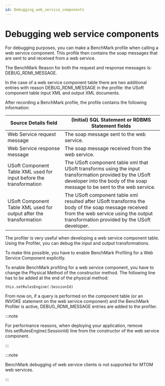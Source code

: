 ```yaml
---
id: Debugging_web_service_components
---
```


# Debugging web service components

For debugging purposes, you can make a BenchMark profile when calling a web service component. This profile then contains the soap messages that are sent to and received from a web service.

The BenchMark Reason for both the request and response messages is: DEBUG_RDMI_MESSAGE.

In the case of a web service component table there are two additional entries with reason DEBUG_RDMI_MESSAGE in the profile: the USoft component table input XML and output XML documents.

After recording a BenchMark profile, the profile contains the following information:

|**Source Details field**|**(Initial) SQL Statement or RDBMS Statement fields**|
|--------|--------|
|Web Service request message|The soap message sent to the web service.|
|Web Service response message|The soap message received from the web service.|
|USoft Component Table XML used for input before the transformation|The USoft component table xml that USoft transforms using the input transformation provided by the USoft developer into the body of the soap message to be sent to the web service.|
|USoft Component Table XML used for output after the transformation|The USoft component table xml resulted after USoft transforms the body of the soap message received from the web service using the output transformation provided by the USoft developer.|



The profiler is very useful when developing a web service component table. Using the Profiler, you can debug the input and output transformations.

To make this possible, you have to enable BenchMark Profiling for a Web Service Component explicitly.

To enable BenchMark profiling for a web service component, you have to change the Physical Method of the constructor method. The following line has to be added at the end of the physical method:

```
this.setRulesEngine(:SessionId)
```

From now on, if a query is performed on the component table (or an INVOKE statement on the web service component) and the BenchMark Profiler is active, DEBUG_RDMI_MESSAGE entries are added to the profiler.


:::note

For performance reasons, when deploying your application, remove this.setRulesEngine(:SessionId) line from the constructor of the web service component.

:::


:::note

BenchMark debugging of web service clients is not supported for MTOM web services.

:::

 